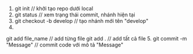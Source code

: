 1. git init
// khởi tạo repo dưới local
2. git status
// xem trạng thái commit, nhánh hiện tại
3. git checkout -b develop
// tạo nhánh mới tên "develop"
4. 
git add file_name
// add từng file
git add .
// add tất cả file
5. git commit -m "Message"
// commit code với mô tả "Message"